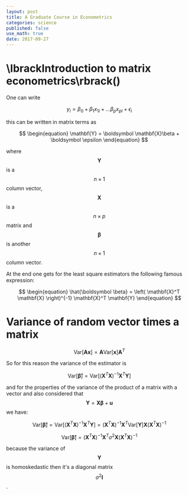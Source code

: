 ```yaml
---
layout: post
title: A Graduate Course in Econometrics
categories: science
published: false
use_math: true
date: 2017-09-27
---
```



# \lbrackIntroduction to matrix econometrics\rbrack()

One can write 

$$
y_i = \beta_0 + \beta_1 x_{1i} + \ldots \beta_p x_{pi} + \epsilon_i
$$

this can be written in matrix terms as 

$$
\begin{equation}
\mathbf{Y} = \boldsymbol \mathbf{X}\beta  + \boldsymbol \epsilon
\end{equation}
$$

where $$\mathbf{Y}$$ is a $$n \times 1$$ column  vector, $$\mathbf{X}$$ is a $$n \times p$$ matrix and $$\boldsymbol \beta$$ is another $$n \times 1$$ column vector.

At the end one gets for the least square estimators the following famous expression:

$$
\begin{equation}
\hat{\boldsymbol \beta} = \left( \mathbf{X}^T \mathbf{X} \right)^{-1} \mathbf{X}^T \mathbf{Y}
\end{equation}
$$

# Variance of random vector times a matrix

$$
\textrm{Var}\lbrack\mathbf{A} \mathbf{x}\rbrack = \mathbf{A} \textrm{Var}\lbrack\mathbf{x}\rbrack \mathbf{A}^T 
$$

So for this reason the variance of the estimator is

$$
\textrm{Var}\lbrack\boldsymbol \hat{\beta}\rbrack =\textrm{Var}\lbrack\left( \mathbf{X}^T \mathbf{X} \right)^{-1} \mathbf{X}^T \mathbf{Y}\rbrack 
$$

and for the properties of the variance of the product of a matrix with a vector and also considered that $$\mathbf{Y}=\mathbf{X}\boldsymbol \beta + \mathbf{u}$$ we have:

$$
\textrm{Var}\lbrack\boldsymbol \hat{\beta}\rbrack =\textrm{Var}\lbrack \left( \mathbf{X}^T \mathbf{X} \right)^{-1} \mathbf{X}^T \mathbf{Y}\rbrack = \left( \mathbf{X}^T \mathbf{X} \right)^{-1} \mathbf{X}^T \textrm{Var}\lbrack \mathbf{Y} \rbrack \mathbf{X} \left( \mathbf{X}^T \mathbf{X} \right)^{-1}
$$


$$
\textrm{Var}\lbrack\boldsymbol \hat{\beta}\rbrack = \left( \mathbf{X}^T \mathbf{X} \right)^{-1} \mathbf{X}^T \sigma^2 \mathbf{X} \left( \mathbf{X}^T \mathbf{X} \right)^{-1}
$$

because the variance of $$\mathbf{Y}$$ is homoskedastic then it's a diagonal matrix $$\sigma^2 \mathbf{I}$$.
